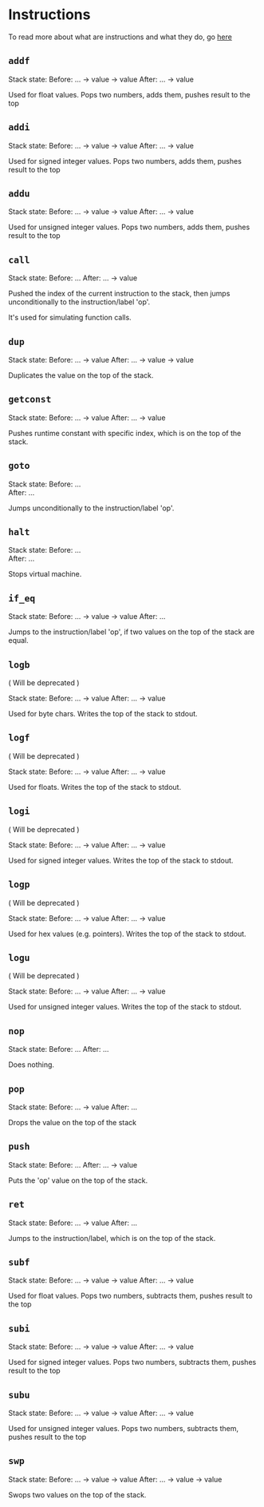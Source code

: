 # Instructions

To read more about what are instructions and what they do, go [here](../../vack/docs/Bytecode.md)

## `addf`

Stack state:	Before: ... -> value -> value 
				After:	... -> value

Used for float values.
Pops two numbers, adds them, pushes result to the top

## `addi`

Stack state:	Before: ... -> value -> value 
				After:	... -> value

Used for signed integer values.
Pops two numbers, adds them, pushes result to the top

## `addu`

Stack state:	Before: ... -> value -> value 
				After:	... -> value

Used for unsigned integer values.
Pops two numbers, adds them, pushes result to the top

## `call` <op>

Stack state:	Before: ... 
				After:	... -> value

Pushed the index of the current instruction to the stack, then jumps unconditionally to 
the instruction/label 'op'.

It's used for simulating function calls.

## `dup`

Stack state:	Before: ... -> value 
				After:	... -> value -> value

Duplicates the value on the top of the stack.

## `getconst`

Stack state:	Before: ... -> value 
				After:	... -> value

Pushes runtime constant with specific index, which is on the top of the stack. 

## `goto` <op>

Stack state:	Before: ...  
				After:	... 

Jumps unconditionally to the instruction/label 'op'.

## `halt`

Stack state:	Before: ...  
				After:	... 

Stops virtual machine.

## `if_eq` <op>

Stack state:	Before: ... -> value -> value 
				After:	... 

Jumps to the instruction/label 'op', if two values on the top of the stack are equal.

## `logb`

( Will be deprecated )

Stack state:	Before: ... -> value 
				After:	... -> value

Used for byte chars.
Writes the top of the stack to stdout.

## `logf`

( Will be deprecated )

Stack state:	Before: ... -> value 
				After:	... -> value

Used for floats.
Writes the top of the stack to stdout.

## `logi`

( Will be deprecated )

Stack state:	Before: ... -> value 
				After:	... -> value

Used for signed integer values.
Writes the top of the stack to stdout.

## `logp`

( Will be deprecated )

Stack state:	Before: ... -> value 
				After:	... -> value

Used for hex values (e.g. pointers).
Writes the top of the stack to stdout.

## `logu`

( Will be deprecated )

Stack state:	Before: ... -> value 
				After:	... -> value

Used for unsigned integer values.
Writes the top of the stack to stdout.

## `nop`

Stack state:	Before: ... 
				After:	...

Does nothing.

## `pop`

Stack state:	Before: ... -> value
				After:	...

Drops the value on the top of the stack

## `push` <op>

Stack state:	Before: ...
				After:	... -> value

Puts the 'op' value on the top of the stack.

## `ret`

Stack state:	Before: ... -> value
				After:	...

Jumps to the instruction/label, which is on the top of the stack.

## `subf`

Stack state:	Before: ... -> value -> value
				After:	... -> value

Used for float values.
Pops two numbers, subtracts them, pushes result to the top

## `subi`

Stack state:	Before: ... -> value -> value
				After:	... -> value

Used for signed integer values.
Pops two numbers, subtracts them, pushes result to the top

## `subu`

Stack state:	Before: ... -> value -> value
				After:	... -> value

Used for unsigned integer values.
Pops two numbers, subtracts them, pushes result to the top

## `swp`

Stack state:	Before: ... -> value -> value
				After:	... -> value -> value

Swops two values on the top of the stack.




